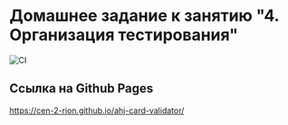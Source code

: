 # Домашнее задание к занятию "4. Организация тестирования"
![CI](https://github.com/Cen-2-rion/ahj-card-validator/actions/workflows/web.yml/badge.svg)
## Ссылка на Github Pages
https://cen-2-rion.github.io/ahj-card-validator/
